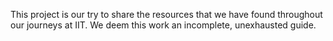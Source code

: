 This project is our try to share the resources that we have found throughout our journeys at IIT. We deem this work an incomplete, unexhausted guide.


